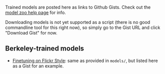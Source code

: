 Trained models are posted here as links to Github Gists.
Check out the [model zoo help page](https://github.com/BVLC/caffe/blob/dev/docs/model_zoo.md) for info.

Downloading models is not yet supported as a script (there is no good commandline tool for this right now), so simply go to the Gist URL and click "Download Gist" for now.

## Berkeley-trained models

 - [Finetuning on Flickr Style](https://gist.github.com/sergeyk/034c6ac3865563b69e60): same as provided in `models/`, but listed here as a Gist for an example.